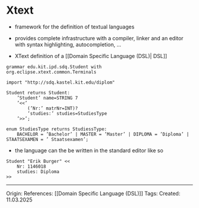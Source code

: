 # Xtext

- framework for the definition of textual languages
- provides complete infrastructure with a compiler, linker and an editor with syntax highlighting, autocompletion, ...

- XText definition of a [[Domain Specific Language (DSL)| DSL]] 
```Xtext
grammar edu.kit.ipd.sdq.Student with org.eclipse.xtext.common.Terminals 

import "http://sdq.kastel.kit.edu/diplom"

Student returns Student: 
	’Student’ name=STRING 7 
	’<<’ 
		(’Nr:’ matrNr=INT)?
		’studies:’ studies=StudiesType 
	’>>’; 

enum StudiesType returns StudiessType: 
	BACHELOR = ’Bachelor’ | MASTER = ’Master’ | DIPLOMA = ’Diploma’ | STAATSEXAMEN = ’ Staatsexamen’;
```
- the language can the be written in the standard editor like so
```
Student "Erik Burger" << 
	Nr: 1146018 
	studies: Diploma 
>>
```

---

Origin: 
References: [[Domain Specific Language (DSL)]]
Tags: 
Created: 11.03.2025

